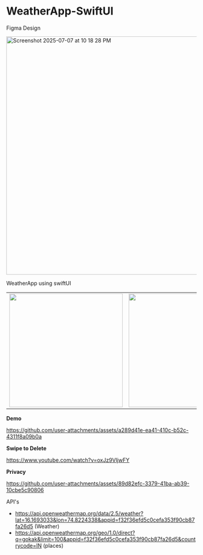 # WeatherApp-SwiftUI

Figma Design  


<img width="829" height="629" alt="Screenshot 2025-07-07 at 10 18 28 PM" src="https://github.com/user-attachments/assets/f5fa4546-09a9-40e4-8583-4644b9c61e46" />


WeatherApp using swiftUI  


<table>
  <tr>
    <td><img src="https://github.com/user-attachments/assets/4702f622-ad1a-414a-9abc-30b30effdb5c" width="300"/></td>
    <td><img src="https://github.com/user-attachments/assets/484c73e7-35ac-43a8-9cc4-afa8d00794f5" width="300"/></td>
    <td><img src="https://github.com/user-attachments/assets/667f5552-4739-4ade-a862-a62aac24c926" width="300"/></td>
  </tr>
</table>

**Demo**  

https://github.com/user-attachments/assets/a289d41e-ea41-410c-b52c-4311f8a09b0a  

**Swipe to Delete**  

https://www.youtube.com/watch?v=oxJz9VljwFY

**Privacy**  


https://github.com/user-attachments/assets/89d82efc-3379-41ba-ab39-10cbe5c90806




API's  

- https://api.openweathermap.org/data/2.5/weather?lat=16.1693033&lon=74.8224338&appid=f32f36efd5c0cefa353f90cb87fa26d5  (Weather)
- https://api.openweathermap.org/geo/1.0/direct?q=gokak&limit=100&appid=f32f36efd5c0cefa353f90cb87fa26d5&countrycode=IN (places)

